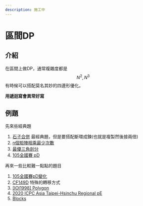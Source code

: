 ```yaml
---
description: 施工中
---
```


# 區間DP

## 介紹

在區間上做DP，通常複雜度都是 $$N^2,N^3$$ 有時候可以搭配莫名其妙的四邊形優化。

 **用遞迴寫會異常好寫**

## 例題

先來些經典題

1. [石子合併](https://www.luogu.com.cn/problem/P1880) 最經典題，但是要搭配斷環成鍊\(也就是複製然後接兩倍\)
2. [n個矩陣相乘最少次數](https://tioj.ck.tp.edu.tw/problems/1488)
3. [最優三角剖分](https://leetcode.com/problems/minimum-score-triangulation-of-polygon/)
4. [105全國賽 pD](https://tioj.ck.tp.edu.tw/problems/1914)

再來一些比較難一點點的題目

1. [105全國賽pD變化](https://vjudge.net/contest/400091#problem/H)
2. [CF149D](https://codeforces.com/problemset/problem/149/D) 特殊的轉移方式
3. [\[IOI1998\] Polygon](https://www.luogu.com.cn/problem/P4342)
4. [2020 ICPC Asia Taipei-Hsinchu Regional pE](https://codeforces.com/gym/102835/problem/E)
5. [Blocks](https://vjudge.net/problem/UVA-10559)

